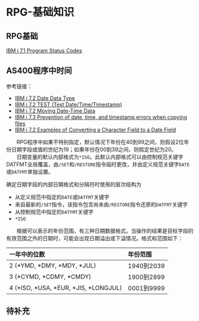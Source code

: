 # RPG-基础知识
## RPG基础
[IBM i 7.1 Program Status Codes](https://www.ibm.com/docs/en/i/7.1?topic=structure-program-status-codes)

## AS400程序中时间
参考链接：
- [IBM i 7.2 Date Data Type](https://www.ibm.com/docs/en/i/7.2?topic=formats-date-data-type)
- [IBM i 7.2 TEST (Test Date/Time/Timestamp)](https://www.ibm.com/docs/en/i/7.2?topic=codes-test-test-datetimetimestamp#zztest)
- [IBM i 7.2 Moving Date-Time Data](https://www.ibm.com/docs/en/i/7.2?topic=operations-moving-date-time-data)
- [IBM i 7.3 Prevention of date, time, and timestamp errors when copying files](https://www.ibm.com/docs/en/i/7.3?topic=pewcf-prevention-date-time-timestamp-errors-when-copying-files&mhsrc=ibmsearch_a&mhq=IBM%20I%202039)
- [IBM i 7.2 Examples of Converting a Character Field to a Date Field](https://www.ibm.com/docs/en/i/7.2?topic=data-examples-converting-character-field-date-field)

&#8195;&#8195;RPG程序中如果不特别指定，默认情况下年份在40到99之间，则假设2位年份日期字段或值的世纪为19；如果年份在00到39之间，则假定世纪为20。    
&#8195;&#8195;日期变量的默认内部格式为`*ISO`。此默认内部格式可以由控制规范关键字DATFMT全局覆盖，由`/SET`和`/RESTORE`指令临时更改，并由定义规范关键字`DATE`或`DATFMT`单独设置。

确定日期字段的内部日期格式和分隔符时使用的层次结构为
- 从定义规范中指定的`DATE`或`DATFMT`关键字
- 来自最新的`/SET`指令，该指令包含尚未由`/RESTORE`指令还原的`DATFMT`关键字
- 从控制规范中指定的`DATFMT`关键字
- `*ISO`

&#8195;&#8195;根据可以表示的年份范围，有三种日期数据格式。当操作的结果是目标字段的有效范围之外的日期时，可能会出现日期溢出或下溢情况。格式和范围如下：

一年中的位数|年份范围
:---|:---
2 (*YMD, *DMY, *MDY, *JUL)|1940到2039
3 (*CYMD, *CDMY, *CMDY)|1900到2899
4 (*ISO, *USA, *EUR, *JIS, *LONGJUL)|0001到9999

## 待补充